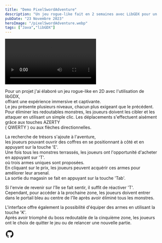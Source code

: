 ```yaml
---
title: "Demo PixelSwordAdventure"
description: "Un jeu rogue-like fait en 2 semaines avec LibGDX pour un projet Epitech."
pubDate: "23 Novembre 2023"
heroImage: "/pixelSwordAdventure.webp"
tags: ["Java","libGDX"]
---
```


<video controls>
  <source src="/videoPixelSword.mp4" type="video/mp4" />
</video>

Pour un projet j'ai élaboré un jeu rogue-like en 2D avec l'utilisation de libGDX, <br>
offrant une expérience immersive et captivante. <br>
Le jeu présente plusieurs niveaux, chacun plus exigeant que le précédent. <br>
Pour éliminer les redoutables monstres, les joueurs doivent les cibler et les attaquer en utilisant un simple clic. Les déplacements s'effectuent aisément grâce aux touches AZERTY <br>
( QWERTY ) ou aux flèches directionnelles.

La recherche de trésors s'ajoute à l'aventure,<br>
les joueurs pouvant ouvrir des coffres en se positionnant à côté et en appuyant sur la touche 'E'. <br>
Une fois tous les monstres terrassés, les joueurs ont l'opportunité d'acheter en appuyant sur 'T'.<br>
où trois armes uniques sont proposées.<br>
En cliquant sur le prix, les joueurs peuvent acquérir ces armes pour améliorer leur arsenal.<br>
La sortie du magasin se fait en appuyant sur la touche 'Tab'.

Si l'envie de revenir sur l'île se fait sentir, il suffit de réactiver 'T'.<br>
Cependant, pour accéder à la prochaine zone, les joueurs doivent entrer dans le portail bleu au centre de l'île après avoir éliminé tous les monstres.

L'interface offre également la possibilité d'équiper des armes en utilisant la touche 'K'.<br>
Après avoir triomphé du boss redoutable de la cinquième zone, les joueurs ont le choix de quitter le jeu ou de relancer une nouvelle partie.

<div class="social-icons px-4 pb-5 pt-1 flex self-center justify-center sticky bottom-0 bg-base-200">
    <a href="https://github.com/TristanMey/Rogue-Like-main" target="_blank" class="mx-3" aria-label="Github" title="Github" style="margin-top:20px">
        <svg
            xmlns="http://www.w3.org/2000/svg"
            width="30"
            height="30"
            viewBox="0 0 24 24"
            style="fill: currentColor;transform: ;msFilter:;"
            ><path
                fill-rule="evenodd"
                clip-rule="evenodd"
                d="M12.026 2c-5.509 0-9.974 4.465-9.974 9.974 0 4.406 2.857 8.145 6.821 9.465.499.09.679-.217.679-.481 0-.237-.008-.865-.011-1.696-2.775.602-3.361-1.338-3.361-1.338-.452-1.152-1.107-1.459-1.107-1.459-.905-.619.069-.605.069-.605 1.002.07 1.527 1.028 1.527 1.028.89 1.524 2.336 1.084 2.902.829.091-.645.351-1.085.635-1.334-2.214-.251-4.542-1.107-4.542-4.93 0-1.087.389-1.979 1.024-2.675-.101-.253-.446-1.268.099-2.64 0 0 .837-.269 2.742 1.021a9.582 9.582 0 0 1 2.496-.336 9.554 9.554 0 0 1 2.496.336c1.906-1.291 2.742-1.021 2.742-1.021.545 1.372.203 2.387.099 2.64.64.696 1.024 1.587 1.024 2.675 0 3.833-2.33 4.675-4.552 4.922.355.308.675.916.675 1.846 0 1.334-.012 2.41-.012 2.737 0 .267.178.577.687.479C19.146 20.115 22 16.379 22 11.974 22 6.465 17.535 2 12.026 2z"
            ></path>